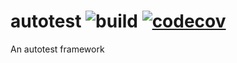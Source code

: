# autotest ![build](https://github.com/arthurc/autotest/actions/workflows/gradle.yml/badge.svg) [![codecov](https://codecov.io/github/arthurc/autotest/graph/badge.svg?token=NT57ZGDAZ2)](https://codecov.io/github/arthurc/autotest)

An autotest framework
